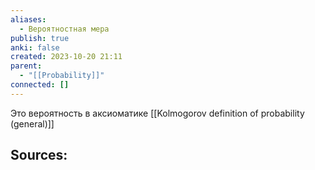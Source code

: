 ```yaml
---
aliases:
  - Вероятностная мера
publish: true
anki: false
created: 2023-10-20 21:11
parent:
  - "[[Probability]]"
connected: []
---
```

Это вероятность в аксиоматике [[Kolmogorov definition of probability (general)]]













**Sources:**
- 

